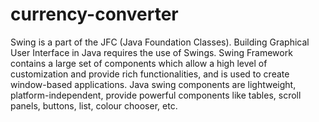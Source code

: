 # currency-converter
Swing is a part of the JFC (Java Foundation Classes).
Building Graphical User Interface in Java requires the use of Swings.
Swing Framework contains a large set of components which allow a high level of customization and provide rich functionalities, and is used to create window-based applications. 
Java swing components are lightweight, platform-independent, provide powerful components like tables, scroll panels, buttons, list, colour chooser, etc.
